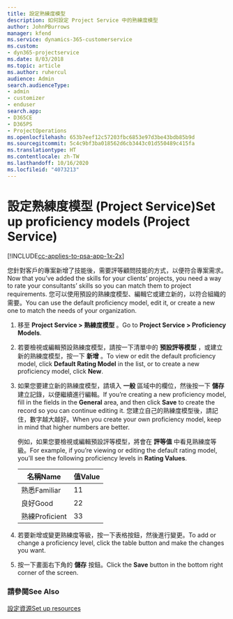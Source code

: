 ```yaml
---
title: 設定熟練度模型
description: 如何設定 Project Service 中的熟練度模型
author: JohnPBurrows
manager: kfend
ms.service: dynamics-365-customerservice
ms.custom:
- dyn365-projectservice
ms.date: 8/03/2018
ms.topic: article
ms.author: ruhercul
audience: Admin
search.audienceType:
- admin
- customizer
- enduser
search.app:
- D365CE
- D365PS
- ProjectOperations
ms.openlocfilehash: 653b7eef12c57203fbc6853e97d3be43bdb85b9d
ms.sourcegitcommit: 5c4c9bf3ba018562d6cb3443c01d550489c415fa
ms.translationtype: HT
ms.contentlocale: zh-TW
ms.lasthandoff: 10/16/2020
ms.locfileid: "4073213"
---
```

# <a name="set-up-proficiency-models-project-service"></a><span data-ttu-id="a76a0-103">設定熟練度模型 (Project Service)</span><span class="sxs-lookup"><span data-stu-id="a76a0-103">Set up proficiency models (Project Service)</span></span>

[!INCLUDE[cc-applies-to-psa-app-1x-2x](../includes/cc-applies-to-psa-app-1x-2x.md)]

<span data-ttu-id="a76a0-104">您針對客戶的專案新增了技能後，需要評等顧問技能的方式，以便符合專案需求。</span><span class="sxs-lookup"><span data-stu-id="a76a0-104">Now that you’ve added the skills for your clients’ projects, you need a way to rate your consultants’ skills so you can match them to project requirements.</span></span> <span data-ttu-id="a76a0-105">您可以使用預設的熟練度模型、編輯它或建立新的，以符合組織的需要。</span><span class="sxs-lookup"><span data-stu-id="a76a0-105">You can use the default proficiency model, edit it, or create a new one to match the needs of your organization.</span></span>  
  
1.  <span data-ttu-id="a76a0-106">移至 **Project Service > 熟練度模型** 。</span><span class="sxs-lookup"><span data-stu-id="a76a0-106">Go to **Project Service > Proficiency Models**.</span></span>  
  
2.  <span data-ttu-id="a76a0-107">若要檢視或編輯預設熟練度模型，請按一下清單中的 **預設評等模型** ，或建立新的熟練度模型，按一下 **新增** 。</span><span class="sxs-lookup"><span data-stu-id="a76a0-107">To view or edit the default proficiency model, click **Default Rating Model** in the list, or to create a new proficiency model, click **New**.</span></span>  
  
3.  <span data-ttu-id="a76a0-108">如果您要建立新的熟練度模型，請填入 **一般** 區域中的欄位，然後按一下 **儲存** 建立記錄，以便繼續進行編輯。</span><span class="sxs-lookup"><span data-stu-id="a76a0-108">If you’re creating a new proficiency model, fill in the fields in the **General** area, and then click **Save** to create the record so you can continue editing it.</span></span> <span data-ttu-id="a76a0-109">您建立自己的熟練度模型後，請記住，數字越大越好。</span><span class="sxs-lookup"><span data-stu-id="a76a0-109">When you create your own proficiency model, keep in mind that higher numbers are better.</span></span>  
  
     <span data-ttu-id="a76a0-110">例如，如果您要檢視或編輯預設評等模型，將會在 **評等值** 中看見熟練度等級。</span><span class="sxs-lookup"><span data-stu-id="a76a0-110">For example, if you’re viewing or editing the default rating model, you’ll see the following proficiency levels in **Rating Values**.</span></span>  
  
    |<span data-ttu-id="a76a0-111">名稱</span><span class="sxs-lookup"><span data-stu-id="a76a0-111">Name</span></span>|<span data-ttu-id="a76a0-112">值</span><span class="sxs-lookup"><span data-stu-id="a76a0-112">Value</span></span>|  
    |----------|-----------|  
    |<span data-ttu-id="a76a0-113">熟悉</span><span class="sxs-lookup"><span data-stu-id="a76a0-113">Familiar</span></span>|<span data-ttu-id="a76a0-114">1</span><span class="sxs-lookup"><span data-stu-id="a76a0-114">1</span></span>|  
    |<span data-ttu-id="a76a0-115">良好</span><span class="sxs-lookup"><span data-stu-id="a76a0-115">Good</span></span>|<span data-ttu-id="a76a0-116">2</span><span class="sxs-lookup"><span data-stu-id="a76a0-116">2</span></span>|  
    |<span data-ttu-id="a76a0-117">熟練</span><span class="sxs-lookup"><span data-stu-id="a76a0-117">Proficient</span></span>|<span data-ttu-id="a76a0-118">3</span><span class="sxs-lookup"><span data-stu-id="a76a0-118">3</span></span>|  
  
4.  <span data-ttu-id="a76a0-119">若要新增或變更熟練度等級，按一下表格按鈕，然後進行變更。</span><span class="sxs-lookup"><span data-stu-id="a76a0-119">To add or change a proficiency level, click the table button and make the changes you want.</span></span>  
  
5.  <span data-ttu-id="a76a0-120">按一下畫面右下角的 **儲存** 按鈕。</span><span class="sxs-lookup"><span data-stu-id="a76a0-120">Click the **Save** button in the bottom right corner of the screen.</span></span>  
  
### <a name="see-also"></a><span data-ttu-id="a76a0-121">請參閱</span><span class="sxs-lookup"><span data-stu-id="a76a0-121">See Also</span></span>  
 [<span data-ttu-id="a76a0-122">設定資源</span><span class="sxs-lookup"><span data-stu-id="a76a0-122">Set up resources</span></span>](../psa/set-up-resources.md)
